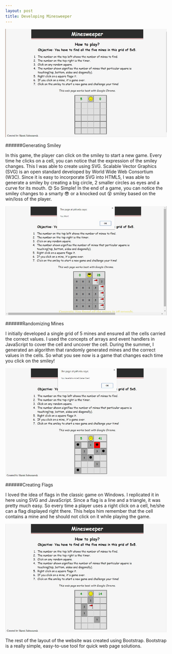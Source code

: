 ```yaml
---
layout: post
title: Developing Minesweeper
---
```


![Minesweeper Screenshot](https://github.com/ss37/Minesweeper/blob/gh-pages/public/images/screenshot_1.jpg)  

######Generating Smiley

In this game, the player can click on the smiley to start a new game. Every time he clicks on a cell, you can notice that the expression of the smiley changes. This I was able to create using SVG. Scalable Vector Graphics (SVG) is an open standard developed by World Wide Web Consortium (W3C). Since it is easy to incorporate SVG into HTML5, I was able to generate a smiley by creating a big circle, 2 smaller circles as eyes and a curve for its mouth. :blush: So Simple! In the end of a game, you can notice the smiley changes to a smarty :sunglasses: or a knocked out :dizzy_face: smiley based on the win/loss of the player.

![Minesweeper Won Screenshot](https://github.com/ss37/Minesweeper/blob/gh-pages/public/images/screenshot_4.jpg)

######Randomizing Mines

I initially developed a single grid of 5 mines and ensured all the cells carried the correct values. I used the concepts of arrays and event handlers in JavaScript to cover the cell and uncover the cell. During the summer, I generated an algorithm that randomly generated mines and the correct values in the cells. So what you see now is a game that changes each time you click on the smiley!

![Minesweeper Lost Screenshot](https://github.com/ss37/Minesweeper/blob/gh-pages/public/images/screenshot_3.jpg)

######Creating Flags

I loved the idea of flags in the classic game on Windows. I replicated it in here using SVG and JavaScript. Since a flag is a line and a triangle, it was pretty much easy. So every time a player uses a right click on a cell, he/she can a flag displayed right there. This helps him remember that the cell contains a mine and he should not click on it while playing the game.

![Minesweeper Flags Screenshot](https://github.com/ss37/Minesweeper/blob/gh-pages/public/images/screenshot_2.jpg)

The rest of the layout of the website was created using Bootstrap. Bootstrap is a really simple, easy-to-use tool for quick web page solutions.